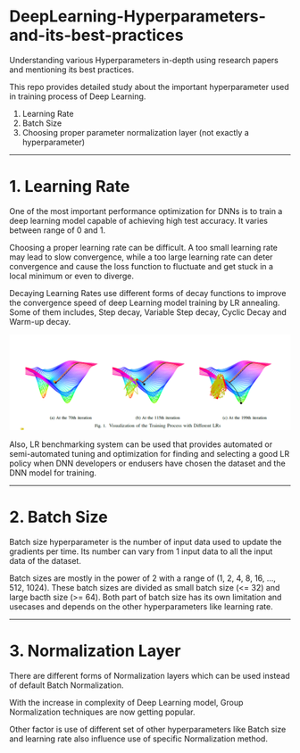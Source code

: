 # DeepLearning-Hyperparameters-and-its-best-practices
Understanding various Hyperparameters in-depth using research papers and mentioning its best practices.

This repo provides detailed study about the important hyperparameter used in training process of Deep Learning.
1. Learning Rate
2. Batch Size
3. Choosing proper parameter normalization layer (not exactly a hyperparameter)

************************************************************
# 1. Learning Rate
   
   One of the most important performance optimization for DNNs is to train a deep learning model capable of achieving high test accuracy. It varies between range of 0 and 1.

   Choosing a proper learning rate can be difficult. A too small learning rate may lead to slow convergence, while a too large learning rate can deter convergence and cause the loss function to fluctuate and get stuck in a local minimum or even to diverge.

   Decaying Learning Rates use different forms of decay functions to improve the convergence speed of deep Learning model training by LR annealing. Some of them includes, Step decay, Variable Step decay, Cyclic Decay and Warm-up decay.

![](https://github.com/joshir199/DeepLearning-Hyperparameters-Tuning-and-its-best-practices/blob/main/Learning%20Rate/images/training_with_different_LRs.png)

   Also, LR benchmarking system can be used that provides automated or semi-automated tuning and optimization for finding and selecting a good LR policy when DNN developers or endusers have chosen the dataset and the DNN model for training.


********************************************************
# 2. Batch Size

Batch size hyperparameter is the number of input data used to update the gradients per time. Its number can vary from 1 input data to all the input data of the dataset.

Batch sizes are mostly in the power of 2 with a range of (1, 2, 4, 8, 16, ..., 512, 1024). These batch sizes are divided as small batch size (<= 32) and large bacth size (>= 64).
Both part of batch size has its own limitation and usecases and depends on the other hyperparameters like learning rate.

**********************************************************
# 3. Normalization Layer

There are different forms of Normalization layers which can be used instead of default Batch Normalization.

With the increase in complexity of Deep Learning model, Group Normalization techniques are now getting popular.

Other factor is use of different set of other hyperparameters like Batch size and learning rate also influence use of specific Normalization method.

